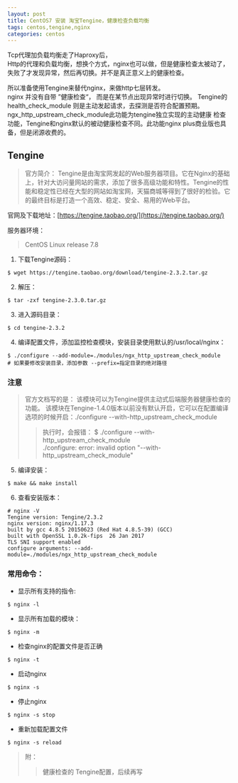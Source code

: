 ```yaml
---
layout: post
title: CentOS7 安装 淘宝Tengine，健康检查负载均衡
tags: centos,tengine,nginx
categories: centos
---
```


Tcp代理加负载均衡走了Haproxy后，  
Http的代理和负载均衡，想换个方式，nginx也可以做，但是健康检查太被动了，失败了才发现异常，然后再切换。并不是真正意义上的健康检查。

所以准备使用Tengine来替代nginx，来做http七层转发。  
nginx 并没有自带 ”健康检查“， 而是在某节点出现异常时进行切换。
Tengine的health_check_module 则是主动发起请求，去探测是否符合配置预期。   
ngx_http_upstream_check_module此功能为tengine独立实现的主动健康
检查功能，Tengine和nginx默认的被动健康检查不同。此功能nginx plus商业版也具备，但是闭源收费的。

## Tengine
> 官方简介： Tengine是由淘宝网发起的Web服务器项目。它在Nginx的基础上，针对大访问量网站的需求，添加了很多高级功能和特性。Tengine的性能和稳定性已经在大型的网站如淘宝网，天猫商城等得到了很好的检验。它的最终目标是打造一个高效、稳定、安全、易用的Web平台。

官网及下载地址：[https://tengine.taobao.org/](https://tengine.taobao.org/)

服务器环境：
> CentOS Linux release 7.8

1.  下载Tengine源码：
```shell
$ wget https://tengine.taobao.org/download/tengine-2.3.2.tar.gz
```
2.  解压：
```shell
$ tar -zxf tengine-2.3.0.tar.gz
```
3.  进入源码目录：
```shell
$ cd tengine-2.3.2
```
4.  编译配置文件，添加监控检查模块，安装目录使用默认的/usr/local/nginx：
```shell
$ ./configure --add-module=./modules/ngx_http_upstream_check_module
# 如果要修改安装目录，添加参数 --prefix=指定目录的绝对路径
```

### 注意
> 官方文档写的是： 该模块可以为Tengine提供主动式后端服务器健康检查的功能。 该模块在Tengine-1.4.0版本以前没有默认开启，它可以在配置编译选项的时候开启：./configure --with-http\_upstream\_check_module
> 
> > 执行时，会报错： $ ./configure --with-http\_upstream\_check\_module   
./configure: error: invalid option "--with-http\_upstream\_check\_module"

5.  编译安装：
```shell
$ make && make install
```

6.  查看安装版本：

```shell
# nginx -V
Tengine version: Tengine/2.3.2
nginx version: nginx/1.17.3
built by gcc 4.8.5 20150623 (Red Hat 4.8.5-39) (GCC) 
built with OpenSSL 1.0.2k-fips  26 Jan 2017
TLS SNI support enabled
configure arguments: --add-module=./modules/ngx_http_upstream_check_module
```

### 常用命令：

-   显示所有支持的指令:

```shell
$ nginx -l
```

-   显示所有加载的模块：

```shell
$ nginx -m
```

-   检查nginx的配置文件是否正确

```shell
$ nginx -t
```

-   启动nginx
```shell
$ nginx -s
```

-   停止nginx

```shell
$ nginx -s stop
```

-   重新加载配置文件

```shell
$ nginx -s reload
```

> 附： 
>> 健康检查的 Tengine配置，后续再写
